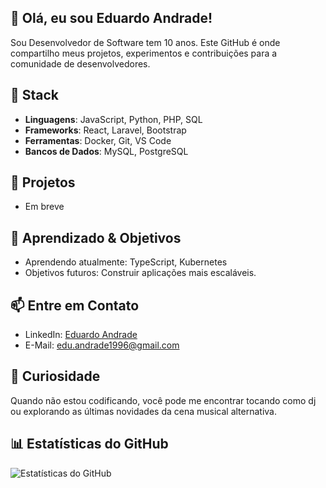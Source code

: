 ## 👋 Olá, eu sou Eduardo Andrade!

Sou Desenvolvedor de Software tem 10 anos. Este GitHub é onde compartilho meus projetos, experimentos e contribuições para a comunidade de desenvolvedores.

## 🔧 Stack
- **Linguagens**: JavaScript, Python, PHP, SQL
- **Frameworks**: React, Laravel, Bootstrap
- **Ferramentas**: Docker, Git, VS Code
- **Bancos de Dados**: MySQL, PostgreSQL

## 🚀 Projetos
- Em breve

## 🌱 Aprendizado & Objetivos
- Aprendendo atualmente: TypeScript, Kubernetes
- Objetivos futuros: Construir aplicações mais escaláveis.

## 📫 Entre em Contato
- LinkedIn: [Eduardo Andrade]([https://linkedin.com/in/seuperfil](https://www.linkedin.com/in/eduardo-andrade-137408166/))
- E-Mail: edu.andrade1996@gmail.com

## 🎸 Curiosidade
Quando não estou codificando, você pode me encontrar tocando como dj ou explorando as últimas novidades da cena musical alternativa.

## 📊 Estatísticas do GitHub
![Estatísticas do GitHub](https://github-readme-stats.vercel.app/api?username=eandradesimbi&show_icons=true&theme=radical)
